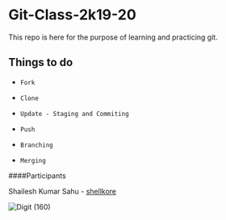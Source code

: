 # Git-Class-2k19-20

This repo is here for the purpose of learning and practicing git.

## Things to do

+ `Fork`

+ `Clone`

+ `Update - Staging and Commiting`

+ `Push`

+ `Branching`

+ `Merging`

####Participants

Shailesh Kumar Sahu - [shellkore](https://github.com/shellkore)

![Digit (160)](https://user-images.githubusercontent.com/54764235/64093071-87d08180-cd74-11e9-8b39-9581d952e6bf.jpg)
